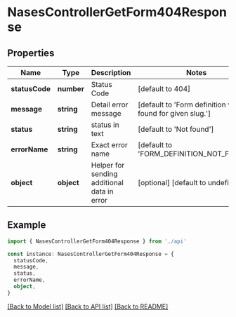 # NasesControllerGetForm404Response

## Properties

| Name           | Type       | Description                                 | Notes                                                        |
| -------------- | ---------- | ------------------------------------------- | ------------------------------------------------------------ |
| **statusCode** | **number** | Status Code                                 | [default to 404]                                             |
| **message**    | **string** | Detail error message                        | [default to 'Form definition was not found for given slug.'] |
| **status**     | **string** | status in text                              | [default to 'Not found']                                     |
| **errorName**  | **string** | Exact error name                            | [default to 'FORM_DEFINITION_NOT_FOUND']                     |
| **object**     | **object** | Helper for sending additional data in error | [optional] [default to undefined]                            |

## Example

```typescript
import { NasesControllerGetForm404Response } from './api'

const instance: NasesControllerGetForm404Response = {
  statusCode,
  message,
  status,
  errorName,
  object,
}
```

[[Back to Model list]](../README.md#documentation-for-models) [[Back to API list]](../README.md#documentation-for-api-endpoints) [[Back to README]](../README.md)
